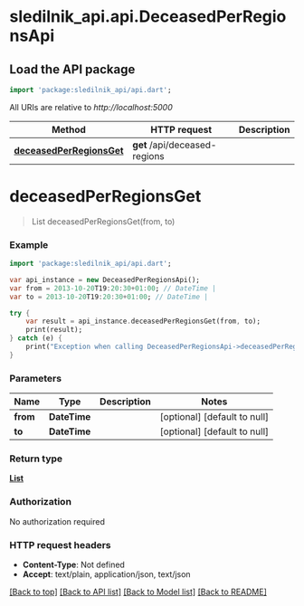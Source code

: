 # sledilnik_api.api.DeceasedPerRegionsApi

## Load the API package
```dart
import 'package:sledilnik_api/api.dart';
```

All URIs are relative to *http://localhost:5000*

Method | HTTP request | Description
------------- | ------------- | -------------
[**deceasedPerRegionsGet**](DeceasedPerRegionsApi.md#deceasedPerRegionsGet) | **get** /api/deceased-regions | 


# **deceasedPerRegionsGet**
> List<DeceasedPerRegionsDay> deceasedPerRegionsGet(from, to)



### Example 
```dart
import 'package:sledilnik_api/api.dart';

var api_instance = new DeceasedPerRegionsApi();
var from = 2013-10-20T19:20:30+01:00; // DateTime | 
var to = 2013-10-20T19:20:30+01:00; // DateTime | 

try { 
    var result = api_instance.deceasedPerRegionsGet(from, to);
    print(result);
} catch (e) {
    print("Exception when calling DeceasedPerRegionsApi->deceasedPerRegionsGet: $e\n");
}
```

### Parameters

Name | Type | Description  | Notes
------------- | ------------- | ------------- | -------------
 **from** | **DateTime**|  | [optional] [default to null]
 **to** | **DateTime**|  | [optional] [default to null]

### Return type

[**List<DeceasedPerRegionsDay>**](DeceasedPerRegionsDay.md)

### Authorization

No authorization required

### HTTP request headers

 - **Content-Type**: Not defined
 - **Accept**: text/plain, application/json, text/json

[[Back to top]](#) [[Back to API list]](../README.md#documentation-for-api-endpoints) [[Back to Model list]](../README.md#documentation-for-models) [[Back to README]](../README.md)

